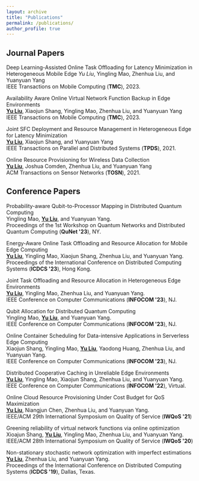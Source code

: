 ```yaml
---
layout: archive
title: "Publications"
permalink: /publications/
author_profile: true
---
```



## Journal Papers
Deep Learning-Assisted Online Task Offloading for Latency Minimization in Heterogeneous Mobile Edge
<be> *Yu Liu*, Yingling Mao, Zhenhua Liu, and Yuanyuan Yang<br>
IEEE Transactions on Mobile Computing (**TMC**), 2023.

Availability Aware Online Virtual Network Function Backup in Edge Environments
<br><u>**Yu Liu**</u>, Xiaojun Shang, Yingling Mao, Zhenhua Liu, and Yuanyuan Yang<br>
IEEE Transactions on Mobile Computing (**TMC**), 2023.

Joint SFC Deployment and Resource Management in Heterogeneous Edge for Latency Minimization
<br><u>**Yu Liu**</u>, Xiaojun Shang, and Yuanyuan Yang<br>
IEEE Transactions on Parallel and Distributed Systems (**TPDS**), 2021.

Online Resource Provisioning for Wireless Data Collection
<br><u>**Yu Liu**</u>, Joshua Comden, Zhenhua Liu, and Yuanyuan Yang<br>
ACM Transactions on Sensor Networks (**TOSN**), 2021.

## Conference Papers
Probability-aware Qubit-to-Processor Mapping in Distributed Quantum Computing
<br> Yingling Mao, <u>**Yu Liu**</u>, and Yuanyuan Yang. <br>
Proceedings of the 1st Workshop on Quantum Networks and Distributed Quantum Computing (**QuNet '23**), NY.

Energy-Aware Online Task Offloading and Resource Allocation for Mobile Edge Computing
<br> <u>**Yu Liu**</u>, Yingling Mao, Xiaojun Shang, Zhenhua Liu, and Yuanyuan Yang.  <br>
Proceedings of the International Conference on Distributed Computing Systems (**ICDCS '23**), Hong Kong.

Joint Task Offloading and Resource Allocation in Heterogeneous Edge Environments
<br> <u>**Yu Liu**</u>, Yingling Mao, Zhenhua Liu, and Yuanyuan Yang.  <br> 
IEEE Conference on Computer Communications (**INFOCOM '23**), NJ.

Qubit Allocation for Distributed Quantum Computing
<br> Yingling Mao, <u>**Yu Liu**</u>, and Yuanyuan Yang.  <br> 
IEEE Conference on Computer Communications (**INFOCOM '23**), NJ.

Online Container Scheduling for Data-intensive Applications in Serverless Edge Computing
<br> Xiaojun Shang, Yingling Mao, <u>**Yu Liu**</u>, Yaodong Huang, Zhenhua Liu, and Yuanyuan Yang.  <br> 
IEEE Conference on Computer Communications (**INFOCOM '23**), NJ.

Distributed Cooperative Caching in Unreliable Edge Environments
<br> <u>**Yu Liu**</u>, Yingling Mao, Xiaojun Shang, Zhenhua Liu, and Yuanyuan Yang.  <br> 
IEEE Conference on Computer Communications (**INFOCOM '22**), Virtual.

Online Cloud Resource Provisioning Under Cost Budget for QoS Maximization
<br> <u>**Yu Liu**</u>, Niangjun Chen, Zhenhua Liu, and Yuanyuan Yang.  <br>
IEEE/ACM 29th International Symposium on Quality of Service (**IWQoS '21**)

Greening reliability of virtual network functions via online optimization
<br> Xioajun Shang, <u>**Yu Liu**</u>, Yingling Mao, Zhenhua Liu, and Yuanyuan Yang.  <br>
IEEE/ACM 28th International Symposium on Quality of Service (**IWQoS '20**)

Non-stationary stochastic network optimization with imperfect estimations
<br> <u>**Yu Liu**</u>, Zhenhua Liu, and Yuanyuan Yang.  <br>
Proceedings of the International Conference on Distributed Computing Systems (**ICDCS '19**), Dallas, Texas.
